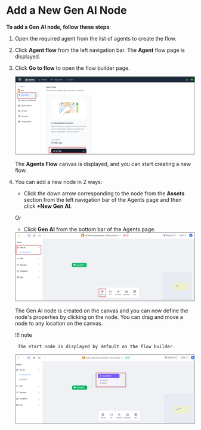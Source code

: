 # Add a New Gen AI Node

**To add a Gen** **AI node, follow these steps**:

1. Open the required agent from the list of agents to create the flow.
2. Click **Agent flow** from the left navigation bar. The **Agent** flow page is displayed.
3. Click **Go to flow** to open the flow builder page.

    <img src="../images/go-to-flow-canvas.png" alt="Go to Flow Canvas" title="Go to Flow Canvas" style="border: 1px solid gray; zoom:80%;">

    The **Agents Flow** canvas is displayed, and you can start creating a new flow.

1. You can add a new node in 2 ways:

    * Click the down arrow corresponding to the node from the **Assets** section from the left navigation bar of the Agents page and then click **+New Gen** **AI**.

    Or

    * Click **Gen** **AI** from the bottom bar of the Agents page.

    <img src="../images/add-a-new-gen-ai-node.png" alt="Go to Flow Canvas" title="Go to Flow Canvas" style="border: 1px solid gray; zoom:80%;">

    The Gen AI node is created on the canvas and you can now define the node's properties by clicking on the node. You can drag and move a node to any location on the canvas.

    !!! note

        The start node is displayed by default on the flow builder.

    <img src="../images/connect-start-to-gen-ai.png" alt="Connect Start to Gen AI" title="Connect Start to Gen AI" style="border: 1px solid gray; zoom:80%;">